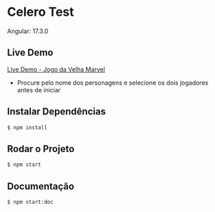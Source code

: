 # Celero Test

Angular: 17.3.0

## Live Demo
<a href=“https://gukropiwiec.github.io/celero-test/“>Live Demo - Jogo da Velha Marvel</a>
* Procure pelo nome dos personagens e selecione os dois jogadores antes de iniciar

## Instalar Dependências
```bash
$ npm install
```
## Rodar o Projeto
```bash
$ npm start
```
## Documentação
```bash
$ npm start:doc
```